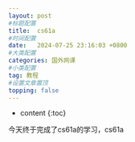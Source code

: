 ```yaml
---
layout: post
#标题配置
title:  cs61a
#时间配置
date:   2024-07-25 23:16:03 +0800
#大类配置
categories: 国外网课
#小类配置
tag: 教程
#设置文章置顶
topping: false
---
```


* content
{:toc}


今天终于完成了cs61a的学习，cs61a